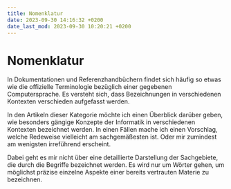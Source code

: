 ```yaml
---
title: Nomenklatur
date: 2023-09-30 14:16:32 +0200
date_last_mod: 2023-09-30 10:20:21 +0200
---
```


<h1 style="text-align: left;">Nomenklatur</h1>

In Dokumentationen und Referenzhandbüchern findet sich häufig so etwas wie die offizielle Terminologie bezüglich einer gegebenen Computersprache. Es versteht sich, dass Bezeichnungen in verschiedenen Kontexten verschieden aufgefasst werden.

In den Artikeln dieser Kategorie möchte ich einen Überblick darüber geben, wie besonders gängige Konzepte der Informatik in verschiedenen Kontexten bezeichnet werden. In einen Fällen mache ich einen Vorschlag, welche Redeweise vielleicht am sachgemäßesten ist. Oder mir zumindest am wenigsten irreführend erscheint.

Dabei geht es mir nicht über eine detaillierte Darstellung der Sachgebiete, die durch die Begriffe bezeichnet werden. Es wird nur um Wörter gehen, um möglichst präzise einzelne Aspekte einer bereits vertrauten Materie zu bezeichnen.

